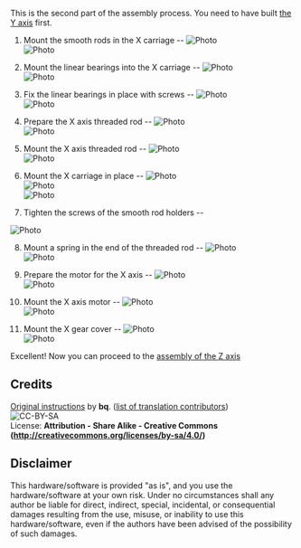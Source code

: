This is the second part of the assembly process. You need to have built [the Y axis](https://github.com/carlosgs/Cyclone-PCB-Factory/wiki/Assembly-of-the-Y-axis) first.  

1) Mount the smooth rods in the X carriage
--
![Photo](https://github.com/carlosgs/Cyclone-PCB-Factory/blob/master/AssemblyInstructions/2_X_axis/1a.jpg)  
![Photo](https://github.com/carlosgs/Cyclone-PCB-Factory/blob/master/AssemblyInstructions/2_X_axis/1b.jpg)  


2) Mount the linear bearings into the X carriage
--
![Photo](https://github.com/carlosgs/Cyclone-PCB-Factory/blob/master/AssemblyInstructions/2_X_axis/2a.jpg)  
![Photo](https://github.com/carlosgs/Cyclone-PCB-Factory/blob/master/AssemblyInstructions/2_X_axis/2b.jpg)  


3) Fix the linear bearings in place with screws
--
![Photo](https://github.com/carlosgs/Cyclone-PCB-Factory/blob/master/AssemblyInstructions/2_X_axis/3a.jpg)  
![Photo](https://github.com/carlosgs/Cyclone-PCB-Factory/blob/master/AssemblyInstructions/2_X_axis/3b.jpg)  


4) Prepare the X axis threaded rod
--
![Photo](https://github.com/carlosgs/Cyclone-PCB-Factory/blob/master/AssemblyInstructions/2_X_axis/4a.jpg)  
![Photo](https://github.com/carlosgs/Cyclone-PCB-Factory/blob/master/AssemblyInstructions/2_X_axis/4b.jpg)  


5) Mount the X axis threaded rod
--
![Photo](https://github.com/carlosgs/Cyclone-PCB-Factory/blob/master/AssemblyInstructions/2_X_axis/5a.jpg)  
![Photo](https://github.com/carlosgs/Cyclone-PCB-Factory/blob/master/AssemblyInstructions/2_X_axis/5b.jpg)  


6) Mount the X carriage in place
--
![Photo](https://github.com/carlosgs/Cyclone-PCB-Factory/blob/master/AssemblyInstructions/2_X_axis/6a.jpg)  
![Photo](https://github.com/carlosgs/Cyclone-PCB-Factory/blob/master/AssemblyInstructions/2_X_axis/6b.jpg)  
![Photo](https://github.com/carlosgs/Cyclone-PCB-Factory/blob/master/AssemblyInstructions/2_X_axis/6c.jpg)  


7) Tighten the screws of the smooth rod holders
--
<!---
![Photo](https://github.com/carlosgs/Cyclone-PCB-Factory/blob/master/AssemblyInstructions/2_X_axis/7a.jpg)  
--->
![Photo](https://github.com/carlosgs/Cyclone-PCB-Factory/blob/master/AssemblyInstructions/2_X_axis/7b.jpg)  


8) Mount a spring in the end of the threaded rod
--
![Photo](https://github.com/carlosgs/Cyclone-PCB-Factory/blob/master/AssemblyInstructions/2_X_axis/8a.jpg)  
![Photo](https://github.com/carlosgs/Cyclone-PCB-Factory/blob/master/AssemblyInstructions/2_X_axis/8b.jpg)  


9) Prepare the motor for the X axis
--
![Photo](https://github.com/carlosgs/Cyclone-PCB-Factory/blob/master/AssemblyInstructions/2_X_axis/9a.jpg)  
![Photo](https://github.com/carlosgs/Cyclone-PCB-Factory/blob/master/AssemblyInstructions/2_X_axis/9b.jpg)  


10) Mount the X axis motor
--
![Photo](https://github.com/carlosgs/Cyclone-PCB-Factory/blob/master/AssemblyInstructions/2_X_axis/10a.jpg)  
![Photo](https://github.com/carlosgs/Cyclone-PCB-Factory/blob/master/AssemblyInstructions/2_X_axis/10b.jpg)  


11) Mount the X gear cover
--
![Photo](https://github.com/carlosgs/Cyclone-PCB-Factory/blob/master/AssemblyInstructions/2_X_axis/11a.jpg)  
![Photo](https://github.com/carlosgs/Cyclone-PCB-Factory/blob/master/AssemblyInstructions/2_X_axis/11b.jpg)  

Excellent! Now you can proceed to the [assembly of the Z axis](https://github.com/carlosgs/Cyclone-PCB-Factory/wiki/Assembly-of-the-Z-axis)  

Credits
--
[Original instructions](http://diwo.bq.com/como-montar-cyclone-paso-a-paso/) by **bq**. ([list of translation contributors](https://github.com/carlosgs/Cyclone-PCB-Factory/wiki#translation-contributors))  
![CC-BY-SA](https://github.com/carlosgs/Cyclone-PCB-Factory/blob/master/AssemblyInstructions/bq-logo-cc-sa-small-150px.png)  
License: **Attribution - Share Alike - Creative Commons (<http://creativecommons.org/licenses/by-sa/4.0/>)**  

Disclaimer  
--
This hardware/software is provided "as is", and you use the hardware/software at your own risk. Under no circumstances shall any author be liable for direct, indirect, special, incidental, or consequential damages resulting from the use, misuse, or inability to use this hardware/software, even if the authors have been advised of the possibility of such damages.  